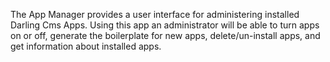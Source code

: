 The App Manager provides a user interface for administering installed Darling Cms Apps. Using this app an administrator will be able to turn apps on or off, generate the boilerplate for new apps, delete/un-install apps, and get information about installed apps.
